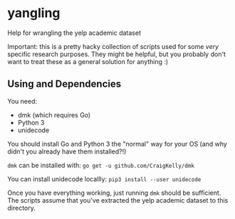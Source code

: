 # yangling

Help for wrangling the yelp academic dataset

Important: this is a pretty hacky collection of scripts used for some *very*
specific research purposes. They might be helpful, but you probably don't
want to treat these as a general solution for anything :)

## Using and Dependencies

You need:

* dmk (which requires Go)
* Python 3
* unidecode

You should install Go and Python 3 the "normal" way for your OS (and why
didn't you already have them installed?!)

`dmk` can be installed with: `go get -u github.com/CraigKelly/dmk`

You can install unidecode locallly: `pip3 install --user unidecode`

Once you have everything working, just running `dmk` should be sufficient. The
scripts assume that you've extracted the yelp academic dataset to this
directory.

